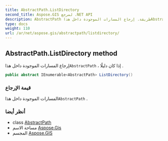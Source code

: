 ```yaml
---
title: AbstractPath.ListDirectory
second_title: Aspose.GIS لمرجع .NET API
description: AbstractPath طريقة. إرجاع المسارات الموجودة داخل هذاAbstractPath  إذا كان دليلًا .
type: docs
weight: 110
url: /ar/net/aspose.gis/abstractpath/listdirectory/
---
```

## AbstractPath.ListDirectory method

إرجاع المسارات الموجودة داخل هذا`AbstractPath` ، إذا كان دليلًا .

```csharp
public abstract IEnumerable<AbstractPath> ListDirectory()
```

### قيمة الإرجاع

المسارات الموجودة داخل هذا`AbstractPath` .

### أنظر أيضا

* class [AbstractPath](../)
* مساحة الاسم [Aspose.Gis](../../abstractpath/)
* المجسم [Aspose.GIS](../../../)


